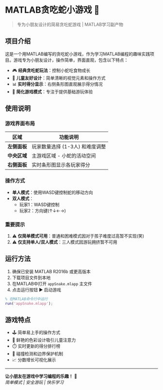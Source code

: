 # MATLAB贪吃蛇小游戏 🐍

> 专为小朋友设计的简易贪吃蛇游戏 | MATLAB学习副产物

## 项目介绍
这是一个用MATLAB编写的贪吃蛇小游戏，作为学习MATLAB编程的趣味实践项目。游戏专为小朋友设计，操作简单，界面直观，包含以下特点：

- 🎮 **经典贪吃蛇玩法**：控制小蛇吃食物成长
- 👶 **儿童友好设计**：简单清晰的视觉元素和操作方式
- 📊 **实时得分显示**：右侧条形图直观展示得分情况
- 🚫 **简化游戏模式**：专注于提供基础游玩体验

## 使用说明

### 游戏界面布局
| 区域 | 功能说明 |
|------|----------|
| **左侧面板** | 玩家数量选择 (1-3人) 和难度调整 |
| **中央区域** | 主游戏区域 - 小蛇的活动空间 |
| **右侧面板** | 实时条形图显示各玩家得分 |

### 操作方式
- **单人模式**：使用WASD键控制蛇的移动方向
- **双人模式**：  
  - 玩家1：WASD键控制  
  - 玩家2：方向键(↑↓←→)

### 重要提示
1. ⚠️ **仅简单模式可用**：普通和困难模式因对于孩子难度过高暂不实现(笑)
2. ⚠️ **仅支持单人/双人模式**：三人模式因游玩拥挤暂不可用

## 运行方法
1. 确保已安装 MATLAB R2016b 或更高版本
2. 下载项目文件到本地
3. 在MATLAB中打开 `appSnake.mlapp` 主文件
4. 点击运行按钮 ▶️ 启动游戏

```matlab
% 在MATLAB命令行中运行
run('appSnake.mlapp');
```

## 游戏特点
- 🕹️ 简单易上手的操作方式
- 🌈 鲜艳的色彩设计吸引儿童注意力
- ⏱️ 实时更新的得分排行榜
- 🚦 碰撞检测和边界保护机制
- 📈 分数增长可视化展示

---
**让小朋友在游戏中学习编程的乐趣！** 🎯  
*简单模式 | 安全游玩 | 快乐学习*
